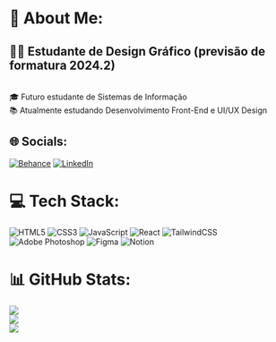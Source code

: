 # 💫 About Me:
<h2>👨‍🎓 Estudante de Design Gráfico (previsão de formatura 2024.2)</h2><br>🎓 Futuro estudante de Sistemas de Informação<br>📚 Atualmente estudando Desenvolvimento Front-End e UI/UX Design


## 🌐 Socials:
[![Behance](https://img.shields.io/badge/Behance-1769ff?logo=behance&logoColor=white)](https://behance.net/rafaelbpimentel) [![LinkedIn](https://img.shields.io/badge/LinkedIn-%230077B5.svg?logo=linkedin&logoColor=white)](https://linkedin.com/in/rafaelbpimentel) 

# 💻 Tech Stack:
![HTML5](https://img.shields.io/badge/html5-%23E34F26.svg?style=for-the-badge&logo=html5&logoColor=white) ![CSS3](https://img.shields.io/badge/css3-%231572B6.svg?style=for-the-badge&logo=css3&logoColor=white) ![JavaScript](https://img.shields.io/badge/javascript-%23323330.svg?style=for-the-badge&logo=javascript&logoColor=%23F7DF1E) ![React](https://img.shields.io/badge/react-%2320232a.svg?style=for-the-badge&logo=react&logoColor=%2361DAFB) ![TailwindCSS](https://img.shields.io/badge/tailwindcss-%2338B2AC.svg?style=for-the-badge&logo=tailwind-css&logoColor=white) ![Adobe Photoshop](https://img.shields.io/badge/adobe%20photoshop-%2331A8FF.svg?style=for-the-badge&logo=adobe%20photoshop&logoColor=white) ![Figma](https://img.shields.io/badge/figma-%23F24E1E.svg?style=for-the-badge&logo=figma&logoColor=white) ![Notion](https://img.shields.io/badge/Notion-%23000000.svg?style=for-the-badge&logo=notion&logoColor=white)
# 📊 GitHub Stats:
![](https://github-readme-stats.vercel.app/api?username=rafaelbpmt&theme=tokyonight&hide_border=true&include_all_commits=true&count_private=false)<br/>
![](https://github-readme-streak-stats.herokuapp.com/?user=rafaelbpmt&theme=tokyonight&hide_border=true)<br/>
![](https://github-readme-stats.vercel.app/api/top-langs/?username=rafaelbpmt&theme=tokyonight&hide_border=true&include_all_commits=true&count_private=false&layout=compact)

<!-- Proudly created with GPRM ( https://gprm.itsvg.in ) -->
